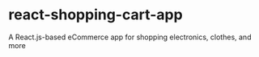 # react-shopping-cart-app
A React.js-based eCommerce app for shopping electronics, clothes, and more
